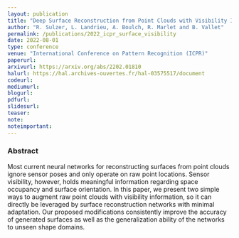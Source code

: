 ```yaml
---
layout: publication
title: "Deep Surface Reconstruction from Point Clouds with Visibility Information"
author: "R. Sulzer, L. Landrieu, A. Boulch, R. Marlet and B. Vallet"
permalink: /publications/2022_icpr_surface_visibility
date: 2022-08-01
type: conference
venue: "International Conference on Pattern Recognition (ICPR)"
paperurl: 
arxivurl: https://arxiv.org/abs/2202.01810
halurl: https://hal.archives-ouvertes.fr/hal-03575517/document
codeurl: 
mediumurl: 
blogurl: 
pdfurl: 
slidesurl: 
teaser:
note:
noteimportant: 
---
```



### Abstract

Most current neural networks for reconstructing surfaces from point clouds ignore sensor poses and only operate on raw point locations. Sensor visibility, however, holds meaningful information regarding space occupancy 
and surface orientation. In this paper, we present two simple ways to augment raw point clouds with visibility information, so it can directly be leveraged by surface reconstruction networks with minimal adaptation. 
Our proposed modifications consistently improve the accuracy of generated surfaces as well as the generalization ability of the networks to unseen shape domains. 